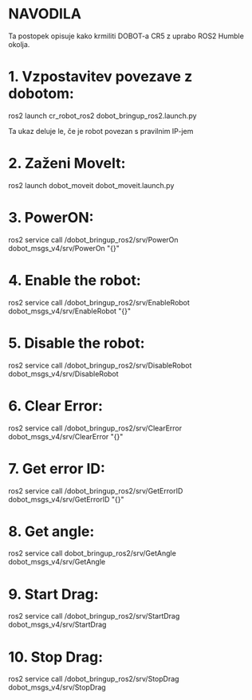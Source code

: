 # NAVODILA

Ta postopek opisuje kako krmiliti DOBOT-a CR5 z uprabo ROS2 Humble okolja.

# 1. Vzpostavitev povezave z dobotom:
ros2 launch cr_robot_ros2 dobot_bringup_ros2.launch.py

Ta ukaz deluje le, če je robot povezan s pravilnim IP-jem

# 2. Zaženi MoveIt:
ros2 launch dobot_moveit dobot_moveit.launch.py

# 3. PowerON:
ros2 service call /dobot_bringup_ros2/srv/PowerOn dobot_msgs_v4/srv/PowerOn "{}"

# 4. Enable the robot:
ros2 service call /dobot_bringup_ros2/srv/EnableRobot dobot_msgs_v4/srv/EnableRobot "{}"

# 5. Disable the robot:
ros2 service call /dobot_bringup_ros2/srv/DisableRobot dobot_msgs_v4/srv/DisableRobot

# 6. Clear Error:
ros2 service call /dobot_bringup_ros2/srv/ClearError dobot_msgs_v4/srv/ClearError "{}"

# 7. Get error ID:
ros2 service call /dobot_bringup_ros2/srv/GetErrorID dobot_msgs_v4/srv/GetErrorID "{}"

# 8. Get angle:
ros2 service call dobot_bringup_ros2/srv/GetAngle dobot_msgs_v4/srv/GetAngle

# 9. Start Drag:
ros2 service call /dobot_bringup_ros2/srv/StartDrag dobot_msgs_v4/srv/StartDrag

# 10. Stop Drag:
ros2 service call /dobot_bringup_ros2/srv/StopDrag dobot_msgs_v4/srv/StopDrag
